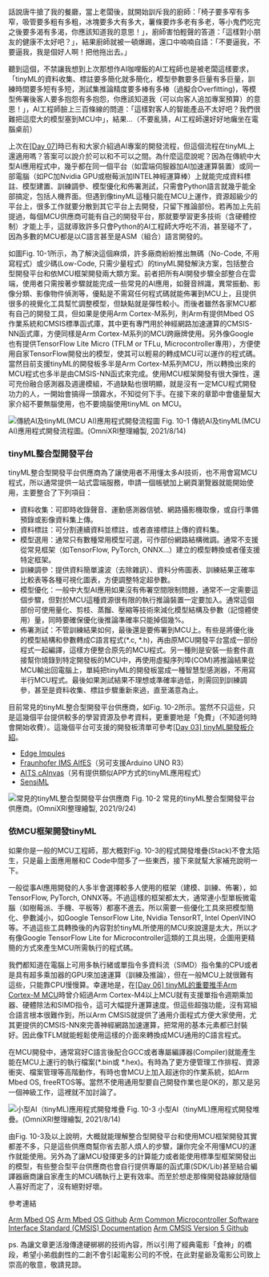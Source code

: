 話說唐牛搶了我的餐廳，當上老闆後，就開始訓斥我的廚師：「椅子要多窄有多窄，吸管要多粗有多粗，冰塊要多大有多大，薯條要炸多老有多老，等小鬼們吃完之後要多渴有多渴，你應該知道我的意思！」，廚師害怕輕聲的答道：「這樣對小朋友的健康不太好吧？」，結果廚師就被一頓爆踢，還口中喃喃自語：「不要逼我，不要逼我，我是個好人啊！把他拖出去。」

聽到這個，不禁讓我想到上次那想作AI咖哩飯的AI工程師也是被老闆這樣要求，「tinyML的資料收集、標註要多簡化就多簡化，模型參數要多巨量有多巨量，訓練時間要多短有多短，測試集推論精度要多棒有多棒（過擬合Overfitting)，等模型佈署後客人要多抱怨有多抱怨，你應該知道我（可以向客人追加專案預算）的意思！」，AI工程師臉上三百條線的問道：「這樣對客人的智能產品不太好吧？我們很難把這麼大的模型塞到MCU中」，結果...（不要亂猜，AI工程師還好好地癱坐在電腦桌前）

上次在[[Day 07]](https://ithelp.ithome.com.tw/articles/10268515)時已有和大家介紹過AI專案的開發流程，但這個流程在tinyML上還適用嗎？答案可以說介於可以和不可以之間。為什麼這麼說呢？因為在傳統中大型AI應用程式中，幾乎都在同一個平台（如雲端伺服器加AI加速運算裝置）或同一部電腦（如PC加Nvidia GPU或樹莓派加INTEL神經運算棒）上就能完成資料標註、模型建置、訓練調參、模型優化和佈署測試，只需會Python語言就幾乎能全部搞定，包括人機界面。但遇到像tinyML這種只能在MCU上運作，資源超級少的平台上，很多工作就要分散到其它平台上去開發，只留下推論部份。若再加上先前提過，每個MCU供應商可能有自己的開發平台，那就要學習更多技術（含硬體控制）才能上手，這就導致許多只會Python的AI工程師大呼吃不消，甚至碰不了，因為多數的MCU都是以C語言甚至是ASM（組合）語言開發的。

如圖Fig. 10-1所示，為了解決這個麻煩，許多廠商紛紛推出無碼（No-Code, 不用寫程式）或少碼(Low-Code, 只需少量程式）的tinyML開發解決方案，包括整合型開發平台和依MCU框架開發兩大類方案。前者把所有AI開發步驟全部整合在雲端，使用者只需按著步驟就能完成一些常見的AI應用，如聲音辨識，異常振動、影像分類、影像物件偵測等，優點是不需寫任何程式碼就能佈署到MCU上，且提供很多的視覺化工具幫忙調整模型，但缺點就是彈性較小。而後者雖然各家MCU都有自己的開發工具，但如果是使用Arm Cortex-M系列，則Arm有提供Mbed OS作業系統和CMSIS標準函式庫，其中更有專門用於神經網路加速運算的CMSIS-NN函式庫，方便同樣是Arm Cortex-M系列的MCU跨廠牌使用。另外像Google 也有提供TensorFlow Lite Micro (TFLM or TFLu, Microcontroller專用），方便使用自家TensorFlow開發出的模型，使其可以輕易的轉成MCU可以運作的程式碼。當然目前支援tinyML的開發板多半是Arm Cortex-M系列MCU，所以轉換出來的MCU程式也多半是由CMSIS-NN函式來完成。使用MCU框架開發有很大彈性，還可充份融合感測器及週邊模組，不過缺點也很明顯，就是沒有一定MCU程式開發功力的人，一開始會搞得一頭霧水，不知從何下手。在接下來的章節中會儘量幫大家介紹不要無腦使用，也不要燒腦使用tinyML on MCU。

![傳統AI及tinyML(MCU AI)應用程式開發流程圖](https://1.bp.blogspot.com/-OTkL4kXg1T4/YU1PjbPL9WI/AAAAAAAAEwY/sNxKlwVcB9YWYKOzALa2mbfLTjpDclRpACLcBGAsYHQ/s1658/iThome_Day_10_Fig_01.jpg)
Fig. 10-1 傳統AI及tinyML(MCU AI)應用程式開發流程圖。(OmniXRI整理繪製, 2021/8/14)

### tinyML整合型開發平台

tinyML整合型開發平台供應商為了讓使用者不用懂太多AI技術，也不用會寫MCU程式，所以通常提供一站式雲端服務，申請一個帳號加上網頁瀏覽器就能開始使用，主要整合了下列項目：

* 資料收集：可即時收錄聲音、運動感測器信號、網路攝影機取像，或自行準備預錄或影像資料集上傳。
* 資料標註：可分割連續資料並標註，或者直接標註上傳的資料集。
* 模型選用：通常只有數種常用模型可選，可作部份網路結構微調。通常不支援從常見框架（如TensorFlow, PyTorch, ONNX...）建立的模型轉換或者僅支援特定框架。
* 訓練調參：提供資料簡單濾波（去除雜訊）、資料分佈圖表、訓練結果正確率比較表等各種可視化圖表，方便調整特定超參數。
* 模型優化：一般中大型AI應用如果沒有佈署空間限制問題，通常不一定需要這個步驟，但對於MCU這種資源很有限的執行推論裝置一定要加入。通常這個部份可使用量化、剪枝、蒸餾、壓縮等技術來減化模型結構及參數（記憶體使用）量，同時要確保優化後推論準確率只能掉個幾%。
* 佈署測試：不管訓練結果如何，最後還是要佈署到MCU上。有些是將優化後的模型結構和參數轉成C語言程式(*.c, *.h)，再由原MCU開發平台當成一部份程式一起編譯，這樣方便整合原先的MCU程式。另一種則是安裝一些套件直接幫你燒錄到特定開發板的MCU中，再使用虛擬序列埠(COM)將推論結果從MCU輸出回電腦上，單純把tinyML的開發板當成一種智慧型感測器，不用寫半行MCU程式。最後如果測試結果不理想或準確率過低，則需回到訓練調參，甚至是資料收集、標註步驟重新來過，直至滿意為止。

目前常見的tinyML整合型開發平台供應商，如Fig. 10-2所示。當然不只這些，只是這幾個平台提供較多的學習資源及參考資料，更重要地是「免費」（不知道何時會開始收費）。這幾個平台可支援的開發板清單可參考[[Day 03] tinyML開發板介紹](https://ithelp.ithome.com.tw/articles/10265166)。

* [Edge Impules](https://docs.edgeimpulse.com/docs)
* [Fraunhofer IMS AIfES](https://www.ims.fraunhofer.de/en/Business-Unit/Industry/Industrial-AI/Artificial-Intelligence-for-Embedded-Systems-AIfES.html)（另可支援Arduino UNO R3）
* [AITS cAInvas](https://www.ai-tech.systems/cainvas/)（另有提供類似APP方式的tinyML應用程式）
* [SensiML](https://sensiml.com/resources/information/)

![常見的tinyML整合型開發平台供應商](https://1.bp.blogspot.com/-2lbjwVn0arc/YU11XeDfw4I/AAAAAAAAEwo/Nq-n7-maSBQ9vp2EH7h7Fz5Of2cikF5-ACLcBGAsYHQ/s1658/iThome_Day_10_Fig_03.jpg)
Fig. 10-2 常見的tinyML整合型開發平台供應商。(OmniXRI整理繪製, 2021/9/24)

### 依MCU框架開發tinyML

如果你是一般的MCU工程師，那大概對Fig. 10-3的程式開發堆疊(Stack)不會太陌生，只是最上面應用層和C Code中間多了一些東西，接下來就幫大家補充說明一下。

一般從事AI應用開發的人多半會選擇較多人使用的框架（建模、訓練、佈署），如TensorFlow, PyTorch, ONNX等。不過這樣的框架都太大，通常連小型單板微電腦（如樹莓派、手機、平板等）都塞不進去。所以需要一些優化工具來把模型簡化、參數減小，如Google TensorFlow Lite, Nvidia TensorRT, Intel OpenVINO等。不過這些工具轉換後的內容對於tinyML所使用的MCU來說還是太大，所以才有像Google TensorFlow Lite for Microcontroller這類的工具出現，企圖用更精簡的方式來產生MCU所需執行的程式碼。

我們都知道在電腦上可用多執行緒或單指令多資料流（SIMD）指令集的CPU或者是具有超多乘加器的GPU來加速運算（訓練及推論），但在一般MCU上就很難有這些，只能靠CPU慢慢算。幸運地是，在[[Day 06] tinyML的重要推手Arm Cortex-M MCU](https://ithelp.ithome.com.tw/articles/10267487)時曾介紹過Arm Cortex-M4以上MCU就有支援單指令週期乘加器、硬體除法和SIMD指令，這可大幅提升運算速度。但這些超強功能，沒有寫組合語言根本很難作到，所以Arm CMSIS就提供了通用介面程式方便大家使用，尤其更提供的CMSIS-NN來完善神經網路加速運算，把常用的基本元素都已封裝好。因此像TFLM就能輕鬆使用這樣的介面來轉換成MCU通用的C語言程式。

在MCU開發中，通常寫好C語言後配合GCC或者專屬編譯器(Compiler)就能產生能在MCU上運行的執行檔案(*.bin或 *.hex)。有時為了更方便管理工作排程、資源衝突、檔案管理等高階動作，有時也會MCU上加入超迷你的作業系統，如Arm Mbed OS, freeRTOS等。當然不使用通用型要自己開發作業也是OK的，那又是另一個神級工作，這裡就不加討論了。

![小型AI（tinyML)應用程式開發堆疊](https://1.bp.blogspot.com/-3kKHyjm_9Tw/YU1PjQqi9TI/AAAAAAAAEwc/pZU473RAiKQr_DiboxOsG6jAz_FiKSqkgCLcBGAsYHQ/s1658/iThome_Day_10_Fig_02.jpg)
Fig. 10-3 小型AI（tinyML)應用程式開發堆疊。(OmniXRI整理繪製, 2021/8/14)

由Fig. 10-3及以上說明，大概就能理解整合型開發平台和使用MCU框架開發其實都差不多，只是這些供應商幫你省去那人煩人的步驟，讓你完全不用懂MCU的運作就能使用。另外為了讓MCU發揮更多的計算能力或者能使用標準型框架開發出的模型，有些整合型平台供應商也會自行提供專屬的函式庫(SDK/Lib)甚至結合編譯器廠商讓自家產生的MCU碼執行上更有效率。而至於想走那條開發路線就隨個人喜好而定了，沒有絕對好壞。

參考連結

[Arm Mbed OS](https://os.mbed.com/)
[Arm Mbed OS Github](https://github.com/ARMmbed/mbed-os)
[Arm Common Microcontroller Software Interface Standard (CMSIS) Documentation](https://arm-software.github.io/CMSIS_5/General/html/index.html)
[Arm CMSIS Version 5 Github](https://github.com/ARM-software/CMSIS_5)


ps. 為讓文章更活潑傳達硬梆梆的技術內容，所以引用了經典電影「食神」的橋段，希望小弟戲劇性的二創不會引起電影公司的不悅，在此對星爺及電影公司致上崇高的敬意，敬請見諒。
